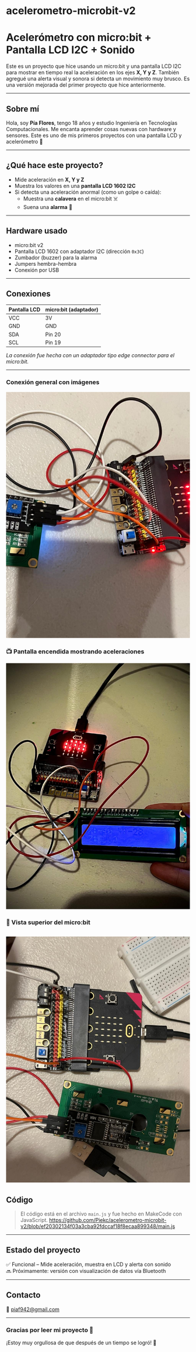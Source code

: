 # acelerometro-microbit-v2

# Acelerómetro con micro:bit + Pantalla LCD I2C + Sonido 

Este es un proyecto que hice usando un micro:bit y una pantalla LCD I2C para mostrar en tiempo real la aceleración en los ejes **X, Y y Z**. También agregué una alerta visual y sonora si detecta un movimiento muy brusco. Es una versión mejorada del primer proyecto que hice anteriormente.

---

## Sobre mí

Hola, soy **Pía Flores**, tengo 18 años y estudio Ingeniería en Tecnologías Computacionales. Me encanta aprender cosas nuevas con hardware y sensores. Este es uno de mis primeros proyectos con una pantalla LCD y acelerómetro 💙

---

##  ¿Qué hace este proyecto?

- Mide aceleración en **X, Y y Z**
- Muestra los valores en una **pantalla LCD 1602 I2C**
- Si detecta una aceleración anormal (como un golpe o caída):
  - Muestra una **calavera** en el micro:bit ☠️
  - Suena una **alarma** 🔔

---

##  Hardware usado

- micro:bit v2
- Pantalla LCD 1602 con adaptador I2C (dirección `0x3C`)
- Zumbador (buzzer) para la alarma
- Jumpers hembra-hembra
- Conexión por USB

---

##  Conexiones

| Pantalla LCD | micro:bit (adaptador) |
|--------------|------------------------|
| VCC          | 3V                     |
| GND          | GND                    |
| SDA          | Pin 20                 |
| SCL          | Pin 19                 |

 *La conexión fue hecha con un adaptador tipo edge connector para el micro:bit.*

---


### Conexión general con imágenes
![Conexión LCD a micro:bit](https://github.com/Piekc/acelerometro-microbit-v2/blob/e5187ffb5f49f3c711c8532de0f1a72a7160f876/Conexion%20LCD%20a%20microbit.jpeg)

### 📺 Pantalla encendida mostrando aceleraciones
![LCD funcionando](https://github.com/Piekc/acelerometro-microbit-v2/blob/2022c8afd8c6996869e60a427fde84e5fa2d0ec1/LCD%20funcionando.jpeg)

### 🧠 Vista superior del micro:bit
![Vista de arriba](https://github.com/Piekc/acelerometro-microbit-v2/blob/cd3df2450ae595d404de63d393bd69a8be851b65/Vista%20arriba.jpeg )
---

## Código

> El código está en el archivo `main.js` y fue hecho en MakeCode con JavaScript. https://github.com/Piekc/acelerometro-microbit-v2/blob/ef20302134f03a3cba92fdccaf18f8ecaa899348/main.js

---

## Estado del proyecto

✅ Funcional – Mide aceleración, muestra en LCD y alerta con sonido  
🔜 Próximamente: versión con visualización de datos vía Bluetooth

---

##  Contacto

📧 piaf942@gmail.com

---

### Gracias por leer mi proyecto 🫶  
¡Estoy muy orgullosa de que después de un tiempo se logró! 🌸
